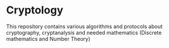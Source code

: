 # Cryptology
This repository contains various algorithms and protocols about cryptography, cryptanalysis and needed mathematics (Discrete mathematics and Number Theory)
